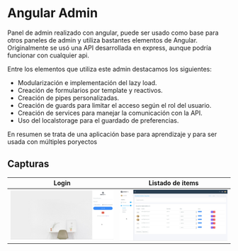 # Angular Admin

Panel de admin realizado con angular, puede ser usado como base para otros paneles de admin y utiliza bastantes elementos de Angular. Originalmente se usó una API desarrollada en express, aunque podría funcionar con cualquier api.

Entre los elementos que utiliza este admin destacamos los siguientes:
- Modularización e implementación del lazy load.
- Creación de formularios por template y reactivos.
- Creación de pipes personalizadas.
- Creación de guards para limitar el acceso según el rol del usuario.
- Creación de services para manejar la comunicación con la API.
- Uso del localstorage para el guardado de preferencias.

En resumen se trata de una aplicación base para aprendizaje y para ser usada con múltiples poryectos

## Capturas

|  Login | Listado de items |
| --- | --- |
| <img src="https://github.com/Nemut/Angular-admin/blob/master/src/assets/captura1.jpg"/> | <img src="https://github.com/Nemut/Angular-admin/blob/master/src/assets/captura2.jpg"/> |